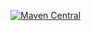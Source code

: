 [![Maven Central](https://img.shields.io/maven-central/v/ru.noties/cursormock.svg)](http://search.maven.org/#search\|ga\|1\|g%3A%22ru.noties%22%20AND%20a%3A%22cursormock%22)